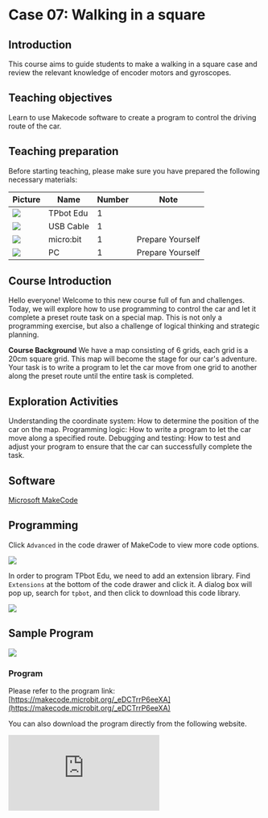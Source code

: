 ﻿---
sidebar_position: 7
sidebar_label: Walking in a square
---

# Case 07: Walking in a square

## Introduction

This course aims to guide students to make a walking in a square case and review the relevant knowledge of encoder motors and gyroscopes.

## Teaching objectives

Learn to use Makecode software to create a program to control the driving route of the car.

## Teaching preparation

Before starting teaching, please make sure you have prepared the following necessary materials:

| Picture | Name | Number | Note |
|---|---|---|---|
| ![](https://wiki-media-ef.oss-cn-hongkong.aliyuncs.com/docs/microbit/microbit-smart-car/microbit-tpbot-edu/TPBot_tianpeng_edu.png)| TPbot Edu | 1 |   |
| ![](https://wiki-media-ef.oss-cn-hongkong.aliyuncs.com/docs/microbit/interesting-case/cutebot-fun-football-game-kit/cases-libraries/images/USB-data-cable.png) | USB Cable | 1 |   |
| ![](https://wiki-media-ef.oss-cn-hongkong.aliyuncs.com/docs/microbit/interesting-case/cutebot-fun-football-game-kit/cases-libraries/images/microbit.png) | micro:bit | 1 | Prepare Yourself |
| ![](https://wiki-media-ef.oss-cn-hongkong.aliyuncs.com/docs/microbit/interesting-case/cutebot-fun-football-game-kit/cases-libraries/images/pc.png) | PC | 1 | Prepare Yourself |

## Course Introduction

Hello everyone! Welcome to this new course full of fun and challenges. Today, we will explore how to use programming to control the car and let it complete a preset route task on a special map. This is not only a programming exercise, but also a challenge of logical thinking and strategic planning.

**Course Background**
We have a map consisting of 6 grids, each grid is a 20cm square grid. This map will become the stage for our car's adventure. Your task is to write a program to let the car move from one grid to another along the preset route until the entire task is completed.

## Exploration Activities

Understanding the coordinate system: How to determine the position of the car on the map.
Programming logic: How to write a program to let the car move along a specified route.
Debugging and testing: How to test and adjust your program to ensure that the car can successfully complete the task.

## Software

[Microsoft MakeCode](https://makecode.microbit.org/#)

## Programming

Click `Advanced` in the code drawer of MakeCode to view more code options.

![](https://wiki-media-ef.oss-cn-hongkong.aliyuncs.com/docs/microbit/microbit-smart-car/microbit-tpbot/images/TPBot_tianpeng_case_01_02.png)

In order to program TPbot Edu, we need to add an extension library. Find `Extensions` at the bottom of the code drawer and click it. A dialog box will pop up, search for `tpbot`, and then click to download this code library.

![](https://wiki-media-ef.oss-cn-hongkong.aliyuncs.com/docs/microbit/microbit-smart-car/microbit-tpbot/images/TPBot_tianpeng_case_01_03.png)


## Sample Program

![](https://wiki-media-ef.oss-cn-hongkong.aliyuncs.com/docs/microbit/microbit-smart-car/microbit-tpbot-edu/TPBot_tianpeng_edu_case_07_07.png)

### Program

Please refer to the program link: [https://makecode.microbit.org/_eDCTrrP6eeXA](https://makecode.microbit.org/_eDCTrrP6eeXA)

You can also download the program directly from the following website.

<div
    style={{
        position: 'relative',
        paddingBottom: '60%',
        overflow: 'hidden',
    }}
>
    <iframe
        src="https://makecode.microbit.org/_eDCTrrP6eeXA"
        frameborder="0"
        sandbox="allow-popups allow-forms allow-scripts allow-same-origin"
        style={{
            position: 'absolute',
            width: '100%',
            height: '100%',
        }}
    />
</div>


## Conclusion

When turned on, the car drives along the predetermined route.

## Extended knowledge

**Coordinate system**

A coordinate system is a method used in mathematics and physics to determine the position of a point in space. The following is a brief introduction to the basic knowledge of coordinates:

**One-dimensional coordinate system (number axis)**

The simplest coordinate system is one-dimensional, usually represented by a straight line, called a number axis.

On the number axis, each point has a numerical coordinate, which can be positive, negative, or zero.

The positive direction on the number axis is usually to the right and the negative direction is to the left.

**Two-dimensional coordinate system (plane rectangular coordinate system)**

The two-dimensional coordinate system extends the one-dimensional system and allows us to determine the position of a point on a plane.

It consists of two mutually perpendicular number axes, usually called the x-axis (horizontal) and the y-axis (vertical).

The point where these two axes intersect is called the origin, and its coordinates are (0, 0).

A point on any plane can be determined by a pair of numerical coordinates (x, y), where x represents the horizontal position and y represents the vertical position.
**Three-dimensional coordinate system (Cartesian coordinate system in space)**
The three-dimensional coordinate system further extends the two-dimensional system, allowing us to determine the position of points in three-dimensional space.
It consists of three mutually perpendicular axes, usually called the x-axis, y-axis, and z-axis.
The point where these three axes intersect is also the origin, and its coordinates are (0, 0, 0).
Any point in space can be determined by three numerical coordinates (x, y, z), where x, y, and z represent the position of the point on the three axes respectively.
**Representation of coordinates**
In a coordinate system, coordinates are usually represented in the form of ordered pairs or ordered triplets.
For example, in a two-dimensional coordinate system, the coordinates of point A can be represented as (3, 4), indicating that point A is 3 units away from the origin on the x-axis and 4 units away from the origin on the y-axis.
In a three-dimensional coordinate system, the coordinates of point B can be expressed as (2, 5, -1), which means that point B is 2 units away from the origin on the x-axis, 5 units away from the origin on the y-axis, and 1 unit away from the origin on the z-axis.
**Application of coordinates**
Coordinate systems are widely used in mathematics, physics, engineering, computer graphics and other fields.
In map making and navigation, coordinate systems are used to determine geographic locations.
In computer graphics and game development, coordinate systems are used to determine the position of objects on the screen.
Understanding coordinate systems is the basis for understanding more complex mathematical concepts and participating in many scientific and technological activities.

